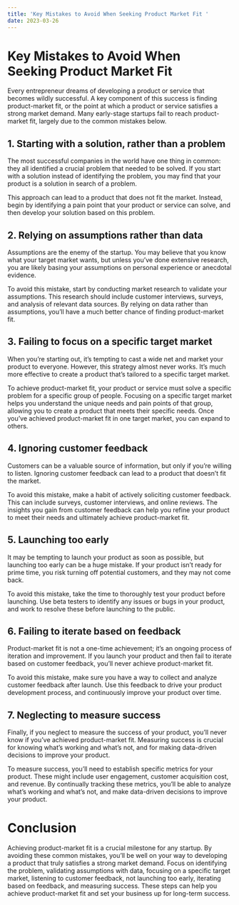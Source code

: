 ```yaml
---
title: 'Key Mistakes to Avoid When Seeking Product Market Fit '
date: 2023-03-26
---
```


# Key Mistakes to Avoid When Seeking Product Market Fit

Every entrepreneur dreams of developing a product or service that becomes wildly successful. A key component of this success is finding product-market fit, or the point at which a product or service satisfies a strong market demand. Many early-stage startups fail to reach product-market fit, largely due to the common mistakes below.

## 1. Starting with a solution, rather than a problem

The most successful companies in the world have one thing in common: they all identified a crucial problem that needed to be solved. If you start with a solution instead of identifying the problem, you may find that your product is a solution in search of a problem.

This approach can lead to a product that does not fit the market. Instead, begin by identifying a pain point that your product or service can solve, and then develop your solution based on this problem.

## 2. Relying on assumptions rather than data

Assumptions are the enemy of the startup. You may believe that you know what your target market wants, but unless you’ve done extensive research, you are likely basing your assumptions on personal experience or anecdotal evidence.

To avoid this mistake, start by conducting market research to validate your assumptions. This research should include customer interviews, surveys, and analysis of relevant data sources. By relying on data rather than assumptions, you’ll have a much better chance of finding product-market fit.

## 3. Failing to focus on a specific target market

When you’re starting out, it’s tempting to cast a wide net and market your product to everyone. However, this strategy almost never works. It’s much more effective to create a product that’s tailored to a specific target market.

To achieve product-market fit, your product or service must solve a specific problem for a specific group of people. Focusing on a specific target market helps you understand the unique needs and pain points of that group, allowing you to create a product that meets their specific needs. Once you’ve achieved product-market fit in one target market, you can expand to others.

## 4. Ignoring customer feedback

Customers can be a valuable source of information, but only if you’re willing to listen. Ignoring customer feedback can lead to a product that doesn’t fit the market.

To avoid this mistake, make a habit of actively soliciting customer feedback. This can include surveys, customer interviews, and online reviews. The insights you gain from customer feedback can help you refine your product to meet their needs and ultimately achieve product-market fit.

## 5. Launching too early

It may be tempting to launch your product as soon as possible, but launching too early can be a huge mistake. If your product isn’t ready for prime time, you risk turning off potential customers, and they may not come back.

To avoid this mistake, take the time to thoroughly test your product before launching. Use beta testers to identify any issues or bugs in your product, and work to resolve these before launching to the public.

## 6. Failing to iterate based on feedback

Product-market fit is not a one-time achievement; it’s an ongoing process of iteration and improvement. If you launch your product and then fail to iterate based on customer feedback, you’ll never achieve product-market fit.

To avoid this mistake, make sure you have a way to collect and analyze customer feedback after launch. Use this feedback to drive your product development process, and continuously improve your product over time.

## 7. Neglecting to measure success

Finally, if you neglect to measure the success of your product, you’ll never know if you’ve achieved product-market fit. Measuring success is crucial for knowing what’s working and what’s not, and for making data-driven decisions to improve your product.

To measure success, you’ll need to establish specific metrics for your product. These might include user engagement, customer acquisition cost, and revenue. By continually tracking these metrics, you’ll be able to analyze what’s working and what’s not, and make data-driven decisions to improve your product.

# Conclusion

Achieving product-market fit is a crucial milestone for any startup. By avoiding these common mistakes, you’ll be well on your way to developing a product that truly satisfies a strong market demand. Focus on identifying the problem, validating assumptions with data, focusing on a specific target market, listening to customer feedback, not launching too early, iterating based on feedback, and measuring success. These steps can help you achieve product-market fit and set your business up for long-term success.
